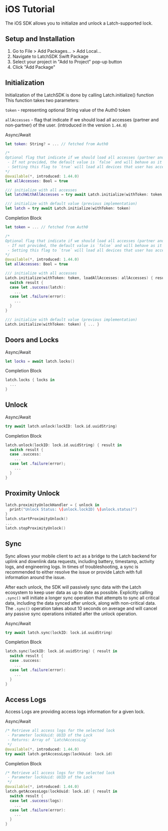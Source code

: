 # iOS Tutorial

The iOS SDK allows you to initialize and unlock a Latch-supported lock.

## Setup and Installation

1. Go to File > Add Packages... > Add Local...
1. Navigate to LatchSDK Swift Package
1. Select your project in "Add to Project" pop-up button
1. Click "Add Package"

## Initialization

Initialization of the LatchSDK is done by calling Latch.initialize() function
This function takes two parameters:

`token` - representing optional String value of the Auth0 token

`allAccesses` - flag that indicate if we should load all accesses (partner and non-partner) of the user. (introduced in the version `1.44.0`)

Async/Await

```swift
let token: String? = ... // fetched from Auth0

/* 
Optional flag that indicate if we should load all accesses (partner and non-partner) of the user.
 - If not provided, the default value is `false` and will behave as it was previously.
 - Setting this flag to `true` will load all devices that user has access to.
*/
@available(*, introduced: 1.44.0)
let allAccesses: Bool = true

/// initialize with all accesses
let latchWithAllAccesses = try await Latch.initialize(withToken: token, loadAllAccesses: allAccesses)

/// initialize with default value (previous implementation)
let latch = try await Latch.initialize(withToken: token)
```

Completion Block

```swift
let token = ... // fetched from Auth0

/* 
Optional flag that indicate if we should load all accesses (partner and non-partner) of the user.
 - If not provided, the default value is `false` and will behave as it was previously.
 - Setting this flag to `true` will load all devices that user has access to.
*/
@available(*, introduced: 1.44.0)
let allAccesses: Bool = true

/// initialize with all accesses
Latch.initialize(withToken: token, loadAllAccesses: allAccesses) { result in
  switch result {
  case let .success(latch):
    ...
  case let .failure(error):
    ...
  }
}

/// initialize with default value (previous implementation)
Latch.initialize(withToken: token) { ... }
```

## Doors and Locks

Async/Await

```swift
let locks = await latch.locks()
```

Completion Block

```swift
latch.locks { locks in
  ...
}
```

## Unlock

Async/Await

```swift
try await latch.unlock(lockID: lock.id.uuidString)
```

Completion Block

```swift
latch.unlock(lockID: lock.id.uuidString) { result in
  switch result {
  case .success:
    ...
  case let .failure(error);
    ...
  }
}
```

## Proximity Unlock

```swift
latch.proximityUnlockHandler = { unlock in
  print("Unlock Status: \(unlock.lockID) \(unlock.status)")
}
latch.startProximityUnlock()
...
latch.stopProximityUnlock()
```

## Sync

Sync allows your mobile client to act as a bridge to the Latch backend for uplink and downlink data requests, including battery, timestamp, activity logs, and engineering logs. In times of troubleshooting, a sync is recommended to either resolve the issue or provide Latch with full information around the issue.

After each unlock, the SDK will passively sync data with the Latch ecosystem to keep user data as up to date as possible. Explicitly calling `.sync()` will initiate a longer sync operation that attempts to sync all critical data, including the data synced after unlock, along with non-critical data. The `.sync()` operation takes about 10 seconds on average and will cancel any passive sync operations initiated after the unlock operation.

Async/Await

```swift
try await latch.sync(lockID: lock.id.uuidString)
```

Completion Block

```swift
latch.sync(lockID: lock.id.uuidString) { result in
  switch result {
  case .success:
    ...
  case let .failure(error):
    ...
  }
}
```

## Access Logs

Access Logs are providing access logs information for a given lock.

Async/Await

```swift
/* Retrieve all access logs for the selected lock
 - Parameter lockUuid: UUID of the Lock
 - Returns: Array of `LatchAccessLog`
 */
@available(*, introduced: 1.44.0)
try await latch.getAccessLogs(lockUuid: lock.id)
```

Completion Block

```swift
/* Retrieve all access logs for the selected lock
 - Parameter lockUuid: UUID of the Lock
 */
@available(*, introduced: 1.44.0)
latch.getAccessLogs(lockUuid: lock.id) { result in
  switch result {
  case let .success(logs):
    ...
  case let .failure(error):
    ...
  }
}
```
